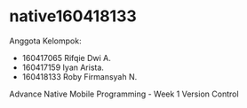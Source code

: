 # native160418133

Anggota Kelompok:
- 160417065 Rifqie Dwi A.
- 160417159 Iyan Arista.
- 160418133 Roby Firmansyah N.

Advance Native Mobile Programming - Week 1 Version Control
